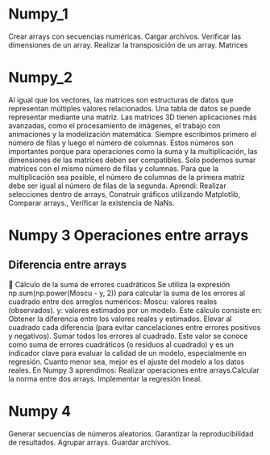 # Numpy_1
Crear arrays con secuencias numéricas.
Cargar archivos.
Verificar las dimensiones de un array.
Realizar la transposición de un array.
Matrices

# Numpy_2
Al igual que los vectores, las matrices son estructuras de datos que representan múltiples valores relacionados. Una tabla de datos se puede representar mediante una matriz. 
 Las matrices 3D tienen aplicaciones más avanzadas, como el procesamiento de imágenes, el trabajo con animaciones y la modelización matemática.
 Siempre escribimos primero el número de filas y luego el número de columnas. Estos números son importantes porque para operaciones como la suma y la multiplicación, las dimensiones de las matrices deben ser compatibles. Solo podemos sumar matrices con el mismo número de filas y columnas. Para que la multiplicación sea posible, el número de columnas de la primera matriz debe ser igual al número de filas de la segunda.
 Aprendi: Realizar selecciones dentro de arrays, Construir gráficos utilizando Matplotlib, Comparar arrays., Verificar la existencia de NaNs.

# Numpy 3 Operaciones entre arrays
## Diferencia entre arrays
📌 Cálculo de la suma de errores cuadráticos
  Se utiliza la expresión np.sum(np.power(Moscu - y, 2)) para calcular la suma de los errores al cuadrado entre dos arreglos numéricos:
  Moscu: valores reales (observados).
  y: valores estimados por un modelo.
  Este cálculo consiste en:
  Obtener la diferencia entre los valores reales y estimados.
  Elevar al cuadrado cada diferencia (para evitar cancelaciones entre errores positivos y negativos).
  Sumar todos los errores al cuadrado.
  Este valor se conoce como suma de errores cuadráticos (o residuos al cuadrado) y es un indicador clave para evaluar la calidad de un modelo, especialmente en regresión. Cuanto menor sea, mejor es el ajuste del modelo a los datos reales.
En Numpy 3 aprendimos: Realizar operaciones entre arrays.Calcular la norma entre dos arrays. Implementar la regresión lineal.
# Numpy 4
Generar secuencias de números aleatorios.
Garantizar la reproducibilidad de resultados.
Agrupar arrays.
Guardar archivos.
